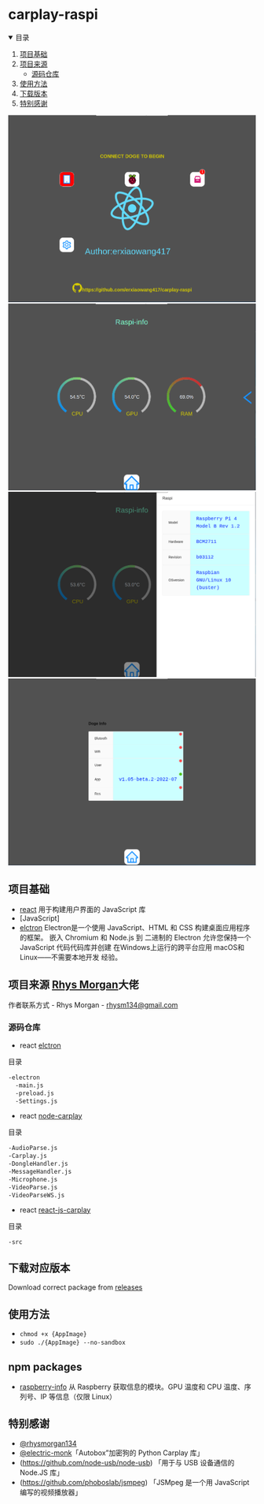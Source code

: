 # carplay-raspi

<!-- TABLE OF CONTENTS -->
<details open="open">
  <summary>目录</summary>
  <ol>
    <li>
      <a href="#项目基础 ">项目基础 </a>
    </li>
    <li>
      <a href="#项目来源">项目来源</a>
      <ul>
        <li><a href="#源码仓库">源码仓库</a></li>
      </ul>
    </li>
    <li><a href="#使用方法">使用方法</a></li>
    <li><a href="#下载对应版本">下载版本</a></li>
    <li><a href="#特别感谢">特别感谢</a></li>
  </ol>
</details>

![home](https://github.com/erxiaowang417/carplay-raspi/blob/main/png/home.png)
![bord](https://github.com/erxiaowang417/carplay-raspi/blob/main/png/raspi-1.png)
![bord](https://github.com/erxiaowang417/carplay-raspi/blob/main/png/raspi-2.png)
![doge](https://github.com/erxiaowang417/carplay-raspi/blob/main/png/doge.png)
## 项目基础 
* [react](https://react.docschina.org/)
用于构建用户界面的 JavaScript 库
* [JavaScript]
* [elctron](https://www.electronjs.org/zh/docs/latest/)
Electron是一个使用 JavaScript、HTML 和 CSS 构建桌面应用程序的框架。 嵌入 Chromium 和 Node.js 到 二进制的 Electron 允许您保持一个 JavaScript 代码代码库并创建 在Windows上运行的跨平台应用 macOS和Linux——不需要本地开发 经验。


## 项目来源 [Rhys Morgan](https://github.com/rhysmorgan134)大佬 
作者联系方式 - Rhys Morgan - rhysm134@gmail.com

### 源码仓库
* react [elctron](https://github.com/rhysmorgan134/react-carplay)

目录

    -electron
      -main.js
      -preload.js
      -Settings.js

- react [node-carplay](https://github.com/rhysmorgan134/node-CarPlay)

目录

    -AudioParse.js
    -Carplay.js
    -DongleHandler.js
    -MessageHandler.js
    -Microphone.js
    -VideoParse.js
    -VideoParseWS.js

- react [react-js-carplay](https://github.com/rhysmorgan134/react-js-carplay)

目录

    -src
      
## 下载对应版本

Download correct package from [releases](https://github.com/erxiaowang417/carplay-raspi/releases)

## 使用方法

* ```chmod +x {AppImage}```
* ```sudo ./{AppImage} --no-sandbox```

## npm packages
* [raspberry-info](https://www.npmjs.com/package/raspberry-info)  从 Raspberry 获取信息的模块。GPU 温度和 CPU 温度、序列号、IP 等信息（仅限 Linux）

## 特别感谢


* [@rhysmorgan134]( https://github.com/rhysmorgan134)
* [@electric-monk](https://github.com/electric-monk/pycarplay)「Autobox”加密狗的 Python Carplay 库」
* (https://github.com/node-usb/node-usb) 「用于与 USB 设备通信的 Node.JS 库」
* (https://github.com/phoboslab/jsmpeg) 「JSMpeg 是一个用 JavaScript 编写的视频播放器」
